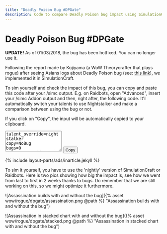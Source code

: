 ```yaml
---
title: "Deadly Poison Bug #DPGate"
description: Code to compare Deadly Poison bug impact using SimulationCraft
---
```


Deadly Poison Bug \#DPGate
==========================

<div class="alert alert-danger">
  <strong>UPDATE!</strong> As of 01/03/2018, the bug has been hotfixed. You can no longer use it.
</div>

Following the report made by Kojiyama (a WoW Theorycrafter that plays rogue) after seeing Asians logs about Deadly Poison bug (see: [this link](https://github.com/Ravenholdt-TC/Rogue/issues/81)), we implemented it in SimulationCraft.

To sim yourself and check the impact of this bug, you can copy and paste this code after your /simc output. E.g. on Raidbots, open "Advanced", insert your /simc Addon output and then, right after, the following code.
It'll automatically switch your talents to use Nightstalker and make a comparison between using the bug or not.

If you click on "Copy", the input will be automatically copied to your clipboard.
<p class="copybox">
  <textarea id="fokstring" class="form-control" rows="4" readonly>
talent_override=nightstalker
copy=NoBug
bugs=0
talent_override=nightstalker
  </textarea>
  <button class="btn btn-default" onclick="window.herodamage.copyToClipboard('fokstring');">Copy</button>
</p>

{% include layout-parts/ads/inarticle.jekyll %}

To sim it yourself, you have to use the 'nightly' version of SimulationCraft or Raidbots.
Here is two pics showing how big the impact is, see how we went from last to first in 2 weeks thanks to bugs. Do remember that we are still working on this, so we might optimize it furthermore.

![Assassination builds with and without the bug]({% asset wow/rogue/dpgate/assassination.png @path %} "Assassination builds with and without the bug")

![Assassination in stacked chart with and without the bug]({% asset wow/rogue/dpgate/stacked.png @path %} "Assassination in stacked chart with and without the bug")
